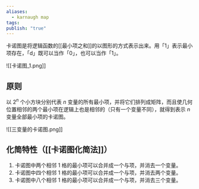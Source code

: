 ```yaml
---
aliases:
  - karnaugh map
tags: 
publish: "true"
---
```

卡诺图是将逻辑函数的[[最小项之和]]的以图形的方式表示出来。用「1」表示最小项存在，「d」既可以当作「0」，也可以当作「1」。

![[卡诺图_1.png]]

## 原则

以 $2^n$ 个小方块分别代表 $n$ 变量的所有最小项，并将它们排列成矩阵，而且使几何位置相邻的两个最小项在逻辑上也是相邻的（只有一个变量不同），就得到表示 $n$ 变量全部最小项的卡诺图。

![[三变量的卡诺图.png]]

## 化简特性（[[卡诺图化简法]]）

1. 卡诺图中两个相邻 1 格的最小项可以合并成一个与项，并消去一个变量。
2. 卡诺图中四个相邻 1 格的最小项可以合并成一个与项，并消去两个变量。
3. 卡诺图中八个相邻 1 格的最小项可以合并成一个与项，并消去三个变量。
